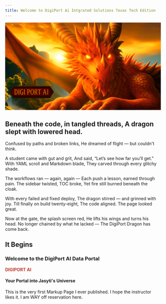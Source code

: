 ```yaml
---
title: Welcome to DigiPort Ai Intgrated Solutions Texas Tech Edition 
---
```


<p align="center">
<img src="./dragon.png" alt="DigiPort AI BiG Red Dragon" width="700">

## Beneath the code, in tangled threads, A dragon slept with lowered head.
Confused by paths and broken links, He dreamed of flight — but couldn't think.

A student came with gut and grit, And said, “Let’s see how far you’ll get.”
With YAML scroll and Markdown blade, They carved through every glitchy shade.

The workflows ran — again, again — Each push a lesson, earned through pain.
The sidebar twisted, TOC broke, Yet fire still burned beneath the cloak.

With every failed and fixed deploy, The dragon stirred — and grinned with joy.
Till finally on build twenty-eight, The code aligned. The page looked great.

Now at the gate, the splash screen red, He lifts his wings and turns his head.
No longer chained by what he lacked — The DigiPort Dragon has come back.

</p>

## It Begins 
### Welcome to the DigiPort AI Data Portal
<p><strong style="color:#c0392b;">DIGIPORT AI</strong></p>

#### Your Portal into Jasyti's Universe
This is the very first Markup Page I ever published. I hope the instructor likes it.  I am WAY off reservation here.


